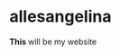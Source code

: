 # allesangelina

<DOCTYPE html>

  <head>
    <title> Alles Angelina </title>
  </head>
  
  <body>
    <p> <b> This </b> will be my website </p>
  </body>
    
</html>
